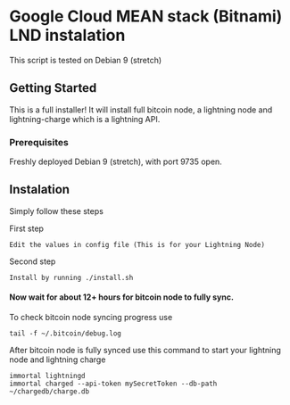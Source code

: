 # Google Cloud MEAN stack (Bitnami) LND instalation

This script is tested on Debian 9 (stretch)

## Getting Started

This is a full installer! It will install full bitcoin node, a lightning node and lightning-charge which is a lightning API.

### Prerequisites

Freshly deployed Debian 9 (stretch), with port 9735 open.

## Instalation

Simply follow these steps

First step

```
Edit the values in config file (This is for your Lightning Node)
```

Second step

```
Install by running ./install.sh
```

#### Now wait for about 12+ hours for bitcoin node to fully sync.

To check bitcoin node syncing progress use

```
tail -f ~/.bitcoin/debug.log
```

After bitcoin node is fully synced use this command to start your lightning node and lightning charge

```
immortal lightningd
immortal charged --api-token mySecretToken --db-path ~/chargedb/charge.db
```
